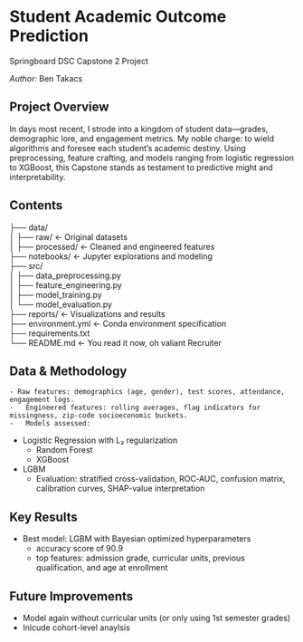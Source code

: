 # Student Academic Outcome Prediction

Springboard DSC Capstone 2 Project

_Author:_ Ben Takacs

## Project Overview
In days most recent, I strode into a kingdom of student data—grades, demographic lore, and engagement metrics. My noble charge: to wield algorithms and foresee each student’s academic destiny. Using preprocessing, feature crafting, and models ranging from logistic regression to XGBoost, this Capstone stands as testament to predictive might and interpretability.

## Contents
├── data/               
│   ├── raw/            ← Original datasets  
│   ├── processed/      ← Cleaned and engineered features  
├── notebooks/          ← Jupyter explorations and modeling  
├── src/                
│   ├── data_preprocessing.py  
│   ├── feature_engineering.py  
│   ├── model_training.py  
│   └── model_evaluation.py  
├── reports/            ← Visualizations and results  
├── environment.yml     ← Conda environment specification  
├── requirements.txt    
└── README.md           ← You read it now, oh valiant Recruiter

## Data & Methodology
	- Raw features: demographics (age, gender), test scores, attendance, engagement logs.
	-	Engineered features: rolling averages, flag indicators for missingness, zip-code socioeconomic buckets.
	-	Models assessed:
   - Logistic Regression with L₂ regularization
	 - Random Forest
	 - XGBoost
   - LGBM
	 - Evaluation: stratified cross-validation, ROC‑AUC, confusion matrix, calibration curves, SHAP-value interpretation

## Key Results
- Best model: LGBM with Bayesian optimized hyperparameters
  - accuracy score of 90.9
  - top features: admission grade, curricular units, previous qualification, and age at enrollment

 ## Future Improvements
 - Model again without curricular units (or only using 1st semester grades)
 - Inlcude cohort-level anaylsis
